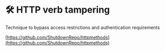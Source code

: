 # 🛠️ HTTP verb tampering

Technique to bypass access restrictions and authentication requirements

[https://github.com/ShutdownRepo/httpmethods](https://github.com/ShutdownRepo/httpmethods)

